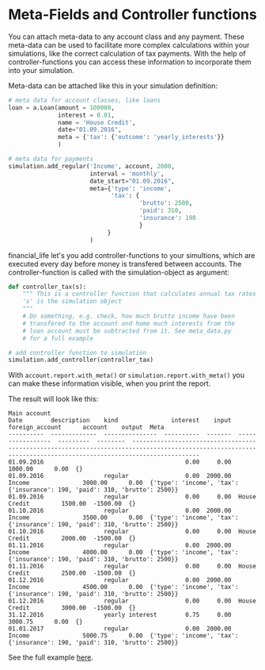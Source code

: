 # Meta-Fields and Controller functions

You can attach meta-data to any account class and any payment. These meta-data can be used to facilitate more complex calculations within your simulations, like the correct calculation of tax payments. With the help of controller-functions you can access these information to incorporate them into your simulation.

Meta-data can be attached like this in your simulation definition:

```python
# meta data for account classes, like loans
loan = a.Loan(amount = 100000,
              interest = 0.01,
              name = 'House Credit',
              date="01.09.2016",
              meta = {'tax': {'outcome': 'yearly_interests'}}
              )

# meta data for payments
simulation.add_regular('Income', account, 2000,
                       interval = 'monthly',
                       date_start="01.09.2016",
                       meta={'type': 'income',
                             'tax': {
                                     'brutto': 2500,
                                     'paid': 310,
                                     'insurance': 190
                                     }
                            }
                       )
```

financial_life let's you add controller-functions to your simultions, which are executed every day before money is transfered between accounts. The controller-function is called with the simulation-object as argument:

```python
def controller_tax(s):
    """ This is a controller function that calculates annual tax rates
    's' is the simulation object
    """
    # Do something, e.g. check, how much brutto income have been
    # transfered to the account and home much interests from the
    # loan account must be subtracted from it. See meta_data.py
    # for a full example

# add controller function to simulation
simulation.add_controller(controller_tax)
```

With `account.report.with_meta()` or `simulation.report.with_meta()` you can make these information visible, when you print the report.

The result will look like this:
```
Main account
Date        description    kind               interest    input  foreign_account      account    output  Meta
----------  -------------  ---------------  ----------  -------  -----------------  ---------  --------  ---------------------------------------------------------------------------------------------------------------------------------------------------------------
01.09.2016                                        0.00     0.00                       1000.00      0.00  {}
01.09.2016                 regular                0.00  2000.00  Income               3000.00      0.00  {'type': 'income', 'tax': {'insurance': 190, 'paid': 310, 'brutto': 2500}}
01.09.2016                 regular                0.00     0.00  House Credit         1500.00  -1500.00  {}
01.10.2016                 regular                0.00  2000.00  Income               3500.00      0.00  {'type': 'income', 'tax': {'insurance': 190, 'paid': 310, 'brutto': 2500}}
01.10.2016                 regular                0.00     0.00  House Credit         2000.00  -1500.00  {}
01.11.2016                 regular                0.00  2000.00  Income               4000.00      0.00  {'type': 'income', 'tax': {'insurance': 190, 'paid': 310, 'brutto': 2500}}
01.11.2016                 regular                0.00     0.00  House Credit         2500.00  -1500.00  {}
01.12.2016                 regular                0.00  2000.00  Income               4500.00      0.00  {'type': 'income', 'tax': {'insurance': 190, 'paid': 310, 'brutto': 2500}}
01.12.2016                 regular                0.00     0.00  House Credit         3000.00  -1500.00  {}
31.12.2016                 yearly interest        0.75     0.00                       3000.75      0.00  {}
01.01.2017                 regular                0.00  2000.00  Income               5000.75      0.00  {'type': 'income', 'tax': {'insurance': 190, 'paid': 310, 'brutto': 2500}}
```
See the full example [here](meta_data.py).
